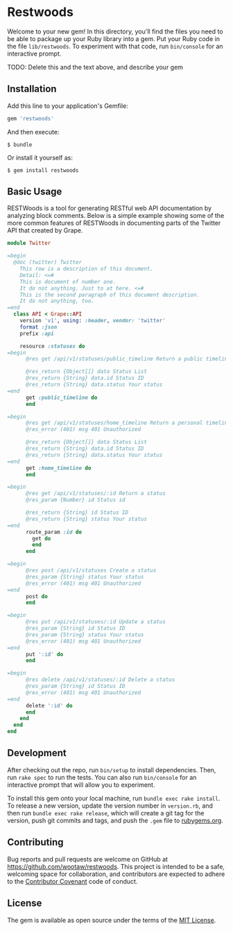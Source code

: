 # Restwoods

Welcome to your new gem! In this directory, you'll find the files you need to be able to package up your Ruby library into a gem. Put your Ruby code in the file `lib/restwoods`. To experiment with that code, run `bin/console` for an interactive prompt.

TODO: Delete this and the text above, and describe your gem

## Installation

Add this line to your application's Gemfile:

```ruby
gem 'restwoods'
```

And then execute:

    $ bundle

Or install it yourself as:

    $ gem install restwoods

## Basic Usage

RESTWoods is a tool for generating RESTful web API documentation by analyzing block comments. Below is a simple example showing some of the more common features of RESTWoods in documenting parts of the Twitter API that created by Grape.

```ruby
module Twitter

=begin
  @doc (twitter) Twitter
    This row is a description of this document.
    Detail: <=#
    This is document of number one.
    It do not anything. Just to at here. <=#
    This is the second paragraph of this document description.
    It do not anything, too.
=end
  class API < Grape::API
    version 'v1', using: :header, vendor: 'twitter'
    format :json
    prefix :api

    resource :statuses do
=begin
      @res get /api/v1/statuses/public_timeline Return a public timeline

      @res_return {Object[]} data Status List
      @res_return {String} data.id Status ID
      @res_return {String} data.status Your status
=end
      get :public_timeline do
      end

=begin
      @res get /api/v1/statuses/home_timeline Return a personal timeline
      @res_error (401) msg 401 Unauthorized

      @res_return {Object[]} data Status List
      @res_return {String} data.id Status ID
      @res_return {String} data.status Your status
=end
      get :home_timeline do
      end

=begin
      @res get /api/v1/statuses/:id Return a status
      @res_param {Number} id Status id

      @res_return {String} id Status ID
      @res_return {String} status Your status
=end
      route_param :id do
        get do
        end
      end

=begin
      @res post /api/v1/statuses Create a status
      @res_param {String} status Your status
      @res_error (401) msg 401 Unauthorized
=end
      post do
      end

=begin
      @res put /api/v1/statuses/:id Update a status
      @res_param {String} id Status ID
      @res_param {String} status Your status
      @res_error (401) msg 401 Unauthorized
=end
      put ':id' do
      end

=begin
      @res delete /api/v1/statuses/:id Delete a status
      @res_param {String} id Status ID
      @res_error (401) msg 401 Unauthorized
=end
      delete ':id' do
      end
    end
  end
end
```

## Development

After checking out the repo, run `bin/setup` to install dependencies. Then, run `rake spec` to run the tests. You can also run `bin/console` for an interactive prompt that will allow you to experiment.

To install this gem onto your local machine, run `bundle exec rake install`. To release a new version, update the version number in `version.rb`, and then run `bundle exec rake release`, which will create a git tag for the version, push git commits and tags, and push the `.gem` file to [rubygems.org](https://rubygems.org).

## Contributing

Bug reports and pull requests are welcome on GitHub at https://github.com/wootaw/restwoods. This project is intended to be a safe, welcoming space for collaboration, and contributors are expected to adhere to the [Contributor Covenant](http://contributor-covenant.org) code of conduct.


## License

The gem is available as open source under the terms of the [MIT License](http://opensource.org/licenses/MIT).

